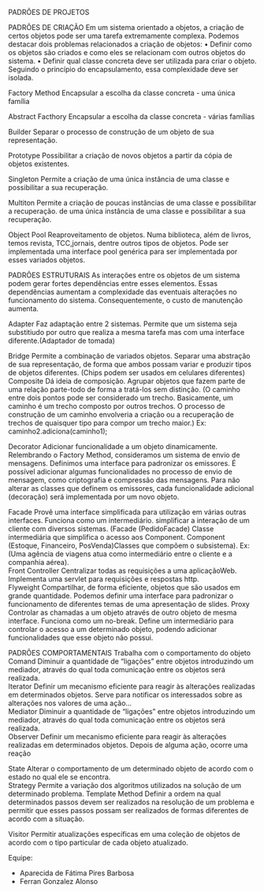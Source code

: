 PADRÕES DE PROJETOS

PADRÕES DE CRIAÇÃO
  Em um sistema orientado a objetos, a criação de certos objetos pode ser uma tarefa extremamente complexa. Podemos destacar dois problemas relacionados a criação de objetos:
•	Definir como os objetos são criados e como eles se relacionam com outros objetos do sistema.
•	Definir qual classe concreta deve ser utilizada para criar o objeto.
Seguindo o princípio do encapsulamento, essa complexidade deve ser isolada.
	

Factory Method
Encapsular a escolha da classe concreta - uma única família	

Abstract Facthory
Encapsular a escolha da classe concreta - várias famílias
	

Builder
Separar o processo de construção de um objeto de sua representação.	

Prototype
Possibilitar a criação de novos objetos a partir da cópia de objetos existentes.	

Singleton
Permite a criação de uma única instância de uma classe e possibilitar a sua recuperação.	

Multiton
Permite a criação de poucas instâncias de uma classe e possibilitar a recuperação.
de uma única instância de uma classe e possibilitar a sua recuperação.	

Object Pool
Reaproveitamento de objetos. Numa biblioteca, além de livros, temos revista, TCC,jornais, dentre outros tipos de objetos. Pode ser implementada uma interface pool<T> genérica para ser implementada por esses variados objetos.	

PADRÕES ESTRUTURAIS
    As interações entre os objetos de um sistema podem gerar fortes dependências entre esses elementos. Essas dependências aumentam a complexidade das eventuais alterações no funcionamento do sistema. Consequentemente, o custo de manutenção aumenta.
	

Adapter
       Faz adaptação entre 2 sistemas. Permite que um sistema seja substitiudo por outro que realiza a mesma tarefa mas com uma interface diferente.(Adaptador de tomada)	

Bridge
Permite a combinação de variados objetos. Separar uma abstração de sua representação, de forma que ambos possam variar e produzir tipos de objetos diferentes. (Chips podem ser usados em celulares diferentes)	
Composite
Dá ideia de composição. Agrupar objetos que fazem parte de uma relação parte-todo de forma a tratá-los sem distinção. (O caminho entre dois pontos pode ser considerado um trecho. Basicamente, um caminho é um trecho composto por outros trechos. O processo de construção de um caminho envolveria a criação ou a recuperação de trechos de quaisquer tipo para compor um trecho maior.) Ex: caminho2.adiciona(caminho1);	

Decorator
Adicionar funcionalidade a um objeto dinamicamente. Relembrando o Factory Method, consideramos um sistema de envio de mensagens. Definimos uma interface para padronizar os emissores. É possível adicionar algumas funcionalidades no processo de envio de mensagem, como criptografia e compressão das mensagens. Para não alterar as classes que definem os emissores, cada funcionalidade adicional (decoração) será implementada por um novo objeto.	

Facade
Provê uma interface simplificada para utilização em várias outras interfaces. Funciona como um intermediário. simplificar a interação de um cliente com diversos sistemas. (Facade (PedidoFacade) Classe intermediária que simplifica o acesso aos Component. Component (Estoque, Financeiro, PosVenda)Classes que compõem o subsistema). Ex:(Uma agência de viagens atua como intermediário entre o cliente e a companhia aérea).	
Front Controller
Centralizar todas as requisições a uma aplicaçãoWeb. Implementa uma servlet para requisições e respostas http.	
Flyweight
Compartilhar, de forma eficiente, objetos que são usados em grande quantidade. Podemos definir uma interface para padronizar o funcionamento de diferentes temas de uma apresentação de slides.	
Proxy
Controlar as chamadas a um objeto através de outro objeto de mesma interface. Funciona como um no-break. Define um intermediário para controlar o acesso a um determinado objeto, podendo adicionar funcionalidades que esse objeto não possui.	

PADRÕES COMPORTAMENTAIS
            Trabalha com o comportamento do objeto	
Comand
Diminuir a quantidade de “ligações” entre objetos introduzindo um mediador, através do qual toda comunicação entre os objetos será realizada.	
Iterator
Definir um mecanismo eficiente para reagir às alterações realizadas em determinados objetos. Serve para notificar os interessados sobre as alterações nos valores de uma ação...	
Mediator
Diminuir a quantidade de “ligações” entre objetos introduzindo um mediador, através do qual toda comunicação entre os objetos será realizada.	
Observer
Definir um mecanismo eficiente para reagir às alterações realizadas em determinados objetos. Depois de alguma ação, ocorre uma reação
	
State
Alterar o comportamento de um determinado objeto de acordo com o estado no qual ele se encontra.	
Strategy
Permite a variação dos algoritmos utilizados na solução de um determinado problema.	
Template Method
Definir a ordem na qual determinados passos devem ser realizados na resolução de um problema e permitir que esses passos possam ser realizados de formas diferentes de acordo com a situação.
	
Visitor
Permitir atualizações específicas em uma coleção de objetos de acordo com o tipo particular de cada objeto atualizado.
	
Equipe: 
 - Aparecida de Fátima Pires Barbosa
 - Ferran Gonzalez Alonso

